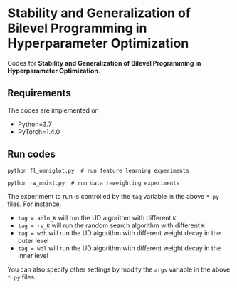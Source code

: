 # Stability and Generalization of Bilevel Programming in Hyperparameter Optimization
Codes for **Stability and Generalization of Bilevel Programming in Hyperparameter Optimization**.

## Requirements
The codes are implemented on
* Python=3.7
* PyTorch=1.4.0

## Run codes


```
python fl_omniglot.py  # run feature learning experiments
```

```
python rw_mnist.py  # run data reweighting experiments
```

The experiment to run is controlled by the `tag` variable in the above `*.py` files. For instance,
* `tag = ablo_K` will run the UD algorithm with different `K`
* `tag = rs_K` will run the random search algorithm with different `K`
* `tag = wdh` will run the UD algorithm with different weight decay in the outer level
* `tag = wdl` will run the UD algorithm with different weight decay in the inner level

You can also specify other settings by modify the `args` variable in the above `*.py` files.

